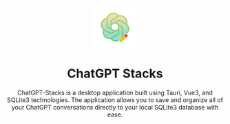 <p align="center">
  <img width="100px" src="./public/icon_256X256@2x.png" alt="ChatGPT-Stacks"><br/>
  <h1 align="center">ChatGPT Stacks</h1>
</p>

<p align="center">
  ChatGPT-Stacks is a desktop application built using Tauri, Vue3, and SQLite3 technologies. The application allows you to save and organize all of your ChatGPT conversations directly to your local SQLite3 database with ease.
</p>
